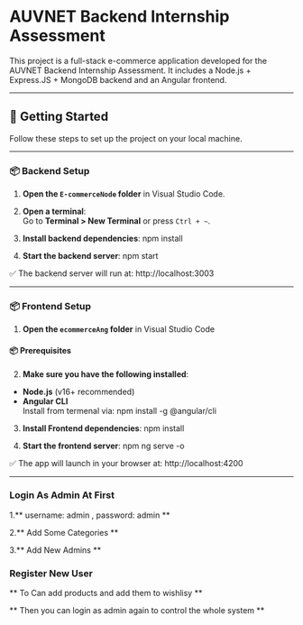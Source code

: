 # AUVNET Backend  Internship Assessment
 
 This project is a full-stack e-commerce application developed for the AUVNET Backend Internship Assessment. It includes a Node.js + Express.JS + MongoDB backend and an Angular frontend.

---

## 🚀 Getting Started

Follow these steps to set up the project on your local machine.

---

### 📦 Backend Setup

1. **Open the `E-commerceNode` folder** in Visual Studio Code.

2. **Open a terminal**:  
   Go to **Terminal > New Terminal** or press `Ctrl + ~`.

3. **Install backend dependencies**:
   npm install
   
4. **Start the backend server**:
    npm start
   
✅ The backend server will run at:
http://localhost:3003

---

### 📦 Frontend Setup

1. **Open the `ecommerceAng` folder** in Visual Studio Code

#### 📦 Prerequisites

2. **Make sure you have the following installed**:

- **Node.js** (v16+ recommended)
- **Angular CLI**  
  Install from termenal via:
  npm install -g @angular/cli

 3. **Install Frontend dependencies**:
   npm install
   
 4. **Start the frontend server**:
    npm ng serve -o
    
✅ The app will launch in your browser at:
http://localhost:4200

---
### Login As Admin At First

1.** username: admin , password: admin **

2.** Add Some Categories **

3.** Add New Admins **

### Register New User

** To Can add products and add them to wishlisy **

** Then you can login as admin again to control the whole system **

 

  
